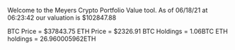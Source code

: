 Welcome to the Meyers Crypto Portfolio Value tool. 
As of 06/18/21 at 06:23:42 our valuation is $102847.88 

BTC Price = $37843.75
 ETH Price = $2326.91
BTC Holdings = 1.06BTC
 ETH holdings = 26.960005962ETH 
